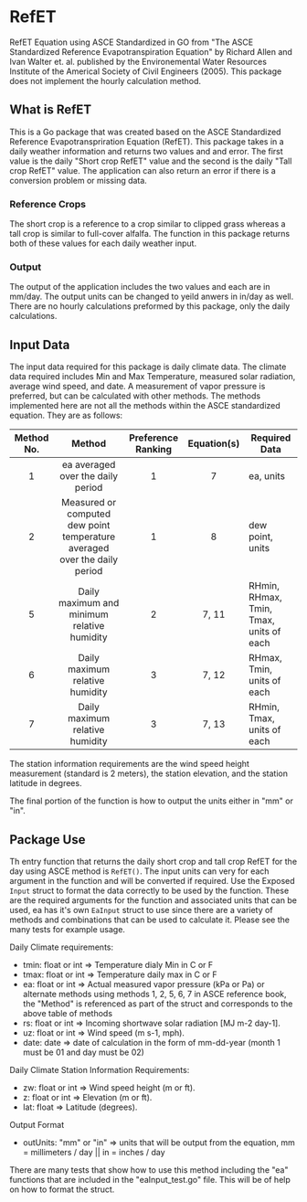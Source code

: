 # RefET
RefET Equation using ASCE Standardized in GO from "The ASCE Standardized Reference Evapotranspiration Equation" by Richard Allen and Ivan Walter et. al. published by the Environemental Water Resources Institute of the Americal Society of Civil Engineers (2005). This package does not implement the hourly calculation method.

## What is RefET
This is a Go package that was created based on the ASCE Standardized Reference Evapotranspriration Equation (RefET). This package takes in a daily weather information and returns two values and and error. The first value is the daily "Short crop RefET" value and the second is the daily "Tall crop RefET" value. The application can also return an error if there is a conversion problem or missing data. 

### Reference Crops
The short crop is a reference to a crop similar to clipped grass whereas a tall crop is similar to full-cover alfalfa. The function in this package returns both of these values for each daily weather input.

### Output
The output of the application includes the two values and each are in mm/day. The output units can be changed to yeild anwers in in/day as well. There are no hourly calculations preformed by this package, only the daily calculations.

## Input Data
The input data required for this package is daily climate data. The climate data required includes Min and Max Temperature, measured solar radiation, average wind speed, and date. A measurement of vapor pressure is preferred, but can be calculated with other methods. The methods implemented here are not all the methods within the ASCE standardized equation. They are as follows:

| Method No. |                                   Method                                   | Preference Ranking | Equation(s) | Required Data                           |
| :--------: | :------------------------------------------------------------------------: | :----------------: | :---------: | --------------------------------------- |
|     1      |                     ea averaged over the daily period                      |         1          |      7      | ea, units                               |
|     2      | Measured or computed dew point  temperature averaged over the daily period |         1          |      8      | dew point, units                        |
|     5      |                Daily maximum and minimum relative humidity                 |         2          |    7, 11    | RHmin, RHmax, Tmin, Tmax, units of each |
|     6      |                      Daily maximum relative humidity                       |         3          |    7, 12    | RHmax, Tmin, units of each              |
|     7      |                      Daily maximum relative humidity                       |         3          |    7, 13    | RHmin, Tmax, units of each              |

The station information requirements are the wind speed height measurement (standard is 2 meters), the station elevation, and the station latitude in degrees. 

The final portion of the function is how to output the units either in "mm" or "in".

## Package Use
Th entry function that returns the daily short crop and tall crop RefET for the day using ASCE method is `RefET()`. The input units can very for each argument in the function and will be converted if required. Use the Exposed `Input` struct to format the data correctly to be used by the function. These are the required arguments for the function and associated units that can be used, ea has it's own `EaInput` struct to use since there are a variety of methods and combinations that can be used to calculate it.  Please see the many tests for example usage.

Daily Climate requirements: 
- tmin: float or int => Temperature dialy Min in C or F
- tmax: float or int => Temperature daily max in C or F
- ea: float or int => Actual measured vapor pressure (kPa or Pa) or alternate methods using methods 1, 2, 5, 6, 7 in ASCE reference book, the "Method" is referenced as part of the struct and corresponds to the above table of methods
- rs: float or int => Incoming shortwave solar radiation [MJ m-2 day-1].
- uz: float or int => Wind speed (m s-1, mph).
- date: date => date of calculation in the form of mm-dd-year (month 1 must be 01 and day must be 02)

Daily Climate Station Information Requirements:
- zw: float or int => Wind speed height (m or ft).
- z: float or int => Elevation (m or ft).
- lat: float => Latitude (degrees).


Output Format
- outUnits: "mm" or "in" => units that will be output from the equation, mm = millimeters / day || in = inches / day

There are many tests that show how to use this method including the "ea" functions that are included in the "eaInput_test.go" file. This will be of help on how to format the struct.
